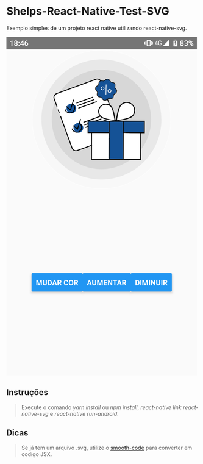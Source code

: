 # Shelps-React-Native-Test-SVG
Exemplo simples de um projeto react native utilizando react-native-svg.


![Imagem da Tela](https://github.com/Shelps/Shelps-React-Native-Test-SVG/blob/master/%20github_image/img.png)

## Instruções
  > Execute o comando *yarn install* ou *npm install*, *react-native link react-native-svg* e *react-native run-android*.


## Dicas
  > Se já tem um arquivo .svg, utilize o [smooth-code](https://www.smooth-code.com/open-source/svgr/playground/) para converter em codigo JSX.

